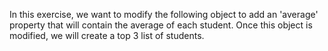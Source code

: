 In this exercise, we want to modify the following 
object to add an 'average' property that will 
contain the average of each student.
Once this object is modified, we will create a top 3 list of students.
